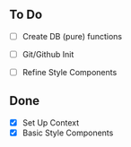 ## To Do
- [ ] Create DB (pure) functions
- [ ] Git/Github Init
- [ ] Refine Style Components


## Done
- [x] Set Up Context
- [x] Basic Style Components